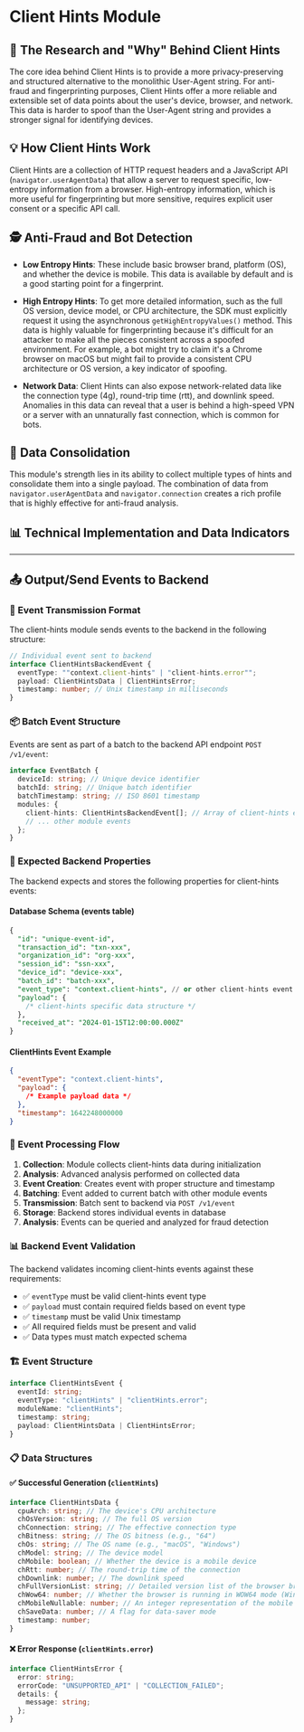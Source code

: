 # Client Hints Module

## 🔬 The Research and "Why" Behind Client Hints

The core idea behind Client Hints is to provide a more privacy-preserving and structured alternative to the monolithic User-Agent string. For anti-fraud and fingerprinting purposes, Client Hints offer a more reliable and extensible set of data points about the user's device, browser, and network. This data is harder to spoof than the User-Agent string and provides a stronger signal for identifying devices.

## 💡 How Client Hints Work

Client Hints are a collection of HTTP request headers and a JavaScript API (`navigator.userAgentData`) that allow a server to request specific, low-entropy information from a browser. High-entropy information, which is more useful for fingerprinting but more sensitive, requires explicit user consent or a specific API call.

## 🕵️ Anti-Fraud and Bot Detection

- **Low Entropy Hints**: These include basic browser brand, platform (OS), and whether the device is mobile. This data is available by default and is a good starting point for a fingerprint.

- **High Entropy Hints**: To get more detailed information, such as the full OS version, device model, or CPU architecture, the SDK must explicitly request it using the asynchronous `getHighEntropyValues()` method. This data is highly valuable for fingerprinting because it's difficult for an attacker to make all the pieces consistent across a spoofed environment. For example, a bot might try to claim it's a Chrome browser on macOS but might fail to provide a consistent CPU architecture or OS version, a key indicator of spoofing.

- **Network Data**: Client Hints can also expose network-related data like the connection type (4g), round-trip time (rtt), and downlink speed. Anomalies in this data can reveal that a user is behind a high-speed VPN or a server with an unnaturally fast connection, which is common for bots.

## 🧩 Data Consolidation

This module's strength lies in its ability to collect multiple types of hints and consolidate them into a single payload. The combination of data from `navigator.userAgentData` and `navigator.connection` creates a rich profile that is highly effective for anti-fraud analysis.

## 📊 Technical Implementation and Data Indicators

---

## 📤 Output/Send Events to Backend

### 🚀 Event Transmission Format

The client-hints module sends events to the backend in the following structure:

```typescript
// Individual event sent to backend
interface ClientHintsBackendEvent {
  eventType: ""context.client-hints" | "client-hints.error"";
  payload: ClientHintsData | ClientHintsError;
  timestamp: number; // Unix timestamp in milliseconds
}
```

### 📦 Batch Event Structure

Events are sent as part of a batch to the backend API endpoint `POST /v1/event`:

```typescript
interface EventBatch {
  deviceId: string; // Unique device identifier
  batchId: string; // Unique batch identifier
  batchTimestamp: string; // ISO 8601 timestamp
  modules: {
    client-hints: ClientHintsBackendEvent[]; // Array of client-hints events
    // ... other module events
  };
}
```

### 🎯 Expected Backend Properties

The backend expects and stores the following properties for client-hints events:

#### Database Schema (events table)
```sql
{
  "id": "unique-event-id",
  "transaction_id": "txn-xxx",
  "organization_id": "org-xxx", 
  "session_id": "ssn-xxx",
  "device_id": "device-xxx",
  "batch_id": "batch-xxx",
  "event_type": "context.client-hints", // or other client-hints event types
  "payload": {
    /* client-hints specific data structure */
  },
  "received_at": "2024-01-15T12:00:00.000Z"
}
```

#### ClientHints Event Example
```json
{
  "eventType": "context.client-hints",
  "payload": {
    /* Example payload data */
  },
  "timestamp": 1642248000000
}
```

### 🔄 Event Processing Flow

1. **Collection**: Module collects client-hints data during initialization
2. **Analysis**: Advanced analysis performed on collected data
3. **Event Creation**: Creates event with proper structure and timestamp
4. **Batching**: Event added to current batch with other module events
5. **Transmission**: Batch sent to backend via `POST /v1/event`
6. **Storage**: Backend stores individual events in database
7. **Analysis**: Events can be queried and analyzed for fraud detection

### 📊 Backend Event Validation

The backend validates incoming client-hints events against these requirements:

- ✅ `eventType` must be valid client-hints event type
- ✅ `payload` must contain required fields based on event type
- ✅ `timestamp` must be valid Unix timestamp
- ✅ All required fields must be present and valid
- ✅ Data types must match expected schema


### 🏗️ Event Structure

```typescript
interface ClientHintsEvent {
  eventId: string;
  eventType: "clientHints" | "clientHints.error";
  moduleName: "clientHints";
  timestamp: string;
  payload: ClientHintsData | ClientHintsError;
}
```

### 📋 Data Structures

#### ✅ Successful Generation (`clientHints`)

```typescript
interface ClientHintsData {
  cpuArch: string; // The device's CPU architecture
  chOsVersion: string; // The full OS version
  chConnection: string; // The effective connection type
  chBitness: string; // The OS bitness (e.g., "64")
  chOs: string; // The OS name (e.g., "macOS", "Windows")
  chModel: string; // The device model
  chMobile: boolean; // Whether the device is a mobile device
  chRtt: number; // The round-trip time of the connection
  chDownlink: number; // The downlink speed
  chFullVersionList: string; // Detailed version list of the browser brands
  chWow64: number; // Whether the browser is running in WOW64 mode (Windows-specific)
  chMobileNullable: number; // An integer representation of the mobile status
  chSaveData: number; // A flag for data-saver mode
  timestamp: number;
}
```

#### ❌ Error Response (`clientHints.error`)

```typescript
interface ClientHintsError {
  error: string;
  errorCode: "UNSUPPORTED_API" | "COLLECTION_FAILED";
  details: {
    message: string;
  };
}
```
